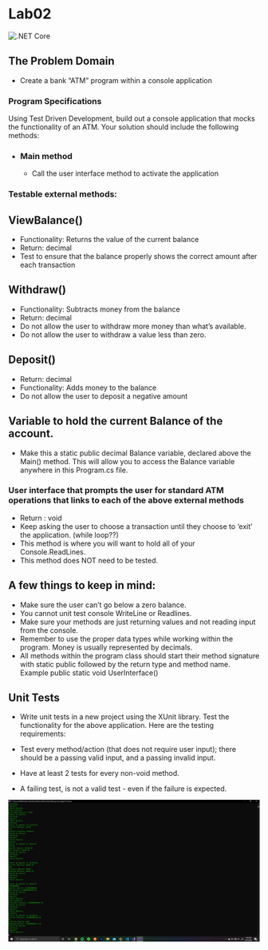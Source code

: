 # Lab02
![.NET Core](https://github.com/ArikMackenburg/Lab02/workflows/.NET%20Core/badge.svg)
## The Problem Domain
+ Create a bank “ATM” program within a console application
### Program Specifications
Using Test Driven Development, build out a console application that mocks the functionality of an ATM. Your solution should include the following methods:

+ ### Main method
  + Call the user interface method to activate the application
### Testable external methods:
## ViewBalance()
  + Functionality: Returns the value of the current balance
  + Return: decimal
  + Test to ensure that the balance properly shows the correct amount after each transaction
## Withdraw()
  + Functionality: Subtracts money from the balance
  + Return: decimal
  + Do not allow the user to withdraw more money than what’s available.
  + Do not allow the user to withdraw a value less than zero.
## Deposit()
  + Return: decimal
  + Functionality: Adds money to the balance
  + Do not allow the user to deposit a negative amount
## Variable to hold the current Balance of the account.
  + Make this a static public decimal Balance variable, declared above the Main() method. This will allow you to access the Balance variable anywhere in this Program.cs file.
### User interface that prompts the user for standard ATM operations that links to each of the above external methods
  + Return : void
  + Keep asking the user to choose a transaction until they choose to ‘exit’ the application. (while loop??)
  + This method is where you will want to hold all of your Console.ReadLines.
  + This method does NOT need to be tested.
## A few things to keep in mind:
  + Make sure the user can’t go below a zero balance.
  + You cannot unit test console WriteLine or Readlines.
  + Make sure your methods are just returning values and not reading input from the console.
  + Remember to use the proper data types while working within the program. Money is usually represented by decimals.
  + All methods within the program class should start their method signature with static public followed by the return type and method name. Example public static void UserInterface()
## Unit Tests
  + Write unit tests in a new project using the XUnit library. Test the functionality for the above application. Here are the testing requirements:

  + Test every method/action (that does not require user input); there should be a passing valid input, and a passing invalid input.
  + Have at least 2 tests for every non-void method.
  + A failing test, is not a valid test - even if the failure is expected.

  ![Screenshot](Assets/Screenshot.png)